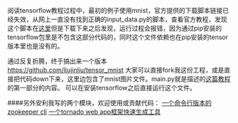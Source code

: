 ﻿阅读tensorflow教程过程中，最初的例子使用mnist，官方提供的下载脚本链接已经失效，从网上一直没有找到正确的input_data.py的脚本，查看官方教程，发现这个脚本在[这里](https://github.com/tensorflow/tensorflow/blob/master/tensorflow/contrib/learn/python/learn/datasets/mnist.py)但是下载下来之后发现，运行过程会报错，因为通过pip安装的tensorflow包里是不包含这部分代码的，同时这个文件依赖也在pip安装的tensor版本里也是没有的。  
 <!--more-->  
通过反复折腾，终于搞出来一个版本   
https://github.com/liujinliu/tensor_mnist
大家可以直接fork我这份工程，或是直接把代码down下来，这里边包含了mnist图片文件。main.py就是描述的[这篇教程](http://www.tensorfly.cn/tfdoc/tutorials/mnist_beginners.html)的第一部分的内容。  可以在安装tensorflow之后直接运行这个文件。
 
####另外安利我写的两个模块，欢迎使用或贡献代码：
[一个命令行版本的zookeeper cli](https://pypi.python.org/pypi/zoo_cmd)
[一个tornado web app框架快速生成工具](https://pypi.python.org/pypi/twapp)
